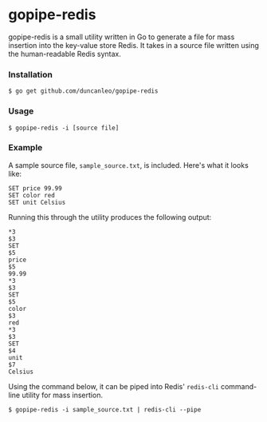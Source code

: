 # gopipe-redis
gopipe-redis is a small utility written in Go to generate a file for mass insertion into the key-value store Redis. It takes in a source file written using the human-readable Redis syntax.

### Installation
```
$ go get github.com/duncanleo/gopipe-redis
```

### Usage
```
$ gopipe-redis -i [source file]
```

### Example
A sample source file, `sample_source.txt`, is included. Here's what it looks like:  

```
SET price 99.99
SET color red
SET unit Celsius
```

Running this through the utility produces the following output:

```
*3
$3
SET
$5
price
$5
99.99
*3
$3
SET
$5
color
$3
red
*3
$3
SET
$4
unit
$7
Celsius
```

Using the command below, it can be piped into Redis' `redis-cli` command-line utility for mass insertion.

```
$ gopipe-redis -i sample_source.txt | redis-cli --pipe
```
